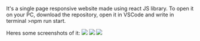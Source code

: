 It's a single page responsive website made using react JS library.
To open it on your PC, download the repository, open it in VSCode and write in terminal >npm run start.

Heres some screenshots of it:
![](/src/images/Opera%20Snapshot_2021-05-16_192233_localhost.png)
![](/src/images/Opera%20Snapshot_2021-05-16_192334_localhost.png)
![](/src/images/Opera%20Snapshot_2021-05-16_192429_localhost.png)

